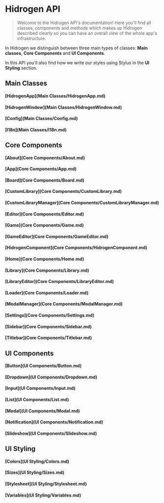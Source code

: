 # Hidrogen API
> Welcome to the Hidrogen API's documentation! Here you'll find all classes, components and methods which makes up Hidrogen described clearly so you can have an overall view of the whole app's infrastructure.

In Hidrogen we distinguish between three main types of classes: **Main classes**, **Core Components** and **UI Components**.

In this API you'll also find how we write our styles using Stylus in the **UI Styling** section.

## Main Classes

#### [HidrogenApp](Main Classes/HidrogenApp.md)

#### [HidrogenWindow](Main Classes/HidrogenWindow.md)

#### [Config](Main Classes/Config.md)

#### [I18n](Main Classes/I18n.md)

## Core Components

#### [About](Core Components/About.md)

#### [App](Core Components/App.md)

#### [Board](Core Components/Board.md)

#### [CustomLibrary](Core Components/CustomLibrary.md)

#### [CustomLibraryManager](Core Components/CustomLibraryManager.md)

#### [Editor](Core Components/Editor.md)

#### [Game](Core Components/Game.md)

#### [GameEditor](Core Components/GameEditor.md)

#### [HidrogenComponent](Core Components/HidrogenComponent.md)

#### [Home](Core Components/Home.md)

#### [Library](Core Components/Library.md)

#### [LibraryEditor](Core Components/LibraryEditor.md)

#### [Loader](Core Components/Loader.md)

#### [ModalManager](Core Components/ModalManager.md)

#### [Settings](Core Components/Settings.md)

#### [Sidebar](Core Components/Sidebar.md)

#### [Titlebar](Core Components/Titlebar.md)

## UI Components

#### [Button](UI Components/Button.md)

#### [Dropdown](UI Components/Dropdown.md)

#### [Input](UI Components/Input.md)

#### [List](UI Components/List.md)

#### [Modal](UI Components/Modal.md)

#### [Notification](UI Components/Notification.md)

#### [Slideshow](UI Components/Slideshow.md)

## UI Styling

#### [Colors](UI Styling/Colors.md)

#### [Sizes](UI Styling/Sizes.md)

#### [Stylesheet](UI Styling/Stylesheet.md)

#### [Variables](UI Styling/Variables.md)
